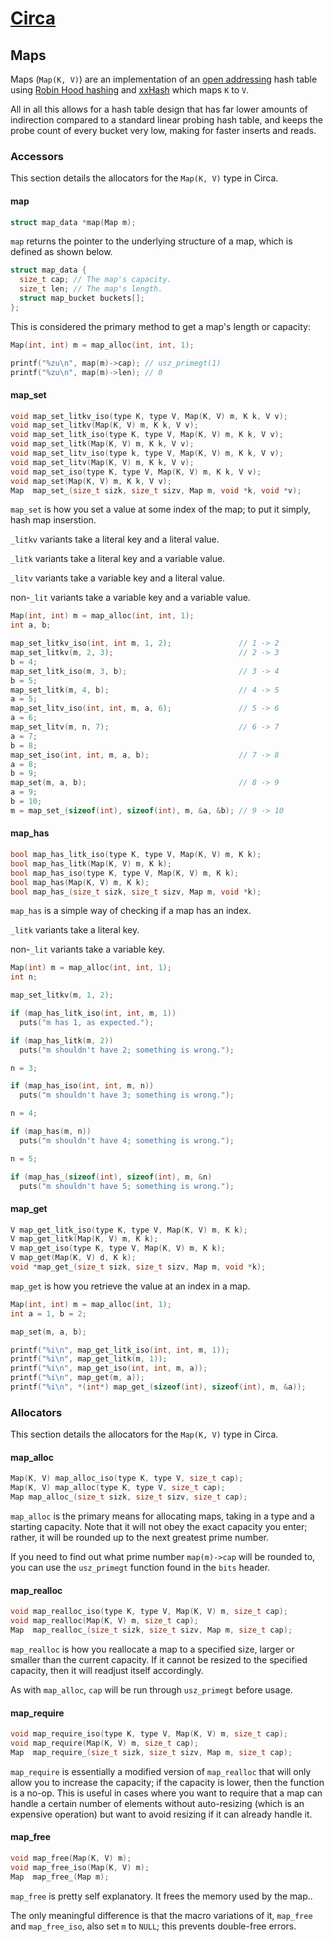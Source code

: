 # [Circa](../README.md)

## Maps

Maps (`Map(K, V)`) are an implementation of an
[open addressing](https://en.wikipedia.org/wiki/Open_addressing) hash table
using [Robin Hood hashing](http://andre.arko.net/2017/08/24/robin-hood-hashing/)
and [xxHash](http://cyan4973.github.io/xxHash/) which maps `K` to `V`.

All in all this allows for a hash table design that has far lower amounts of
indirection compared to a standard linear probing hash table, and keeps the
probe count of every bucket very low, making for faster inserts and reads.

### Accessors

This section details the allocators for the `Map(K, V)` type in Circa.

#### map

```C
struct map_data *map(Map m);
```

`map` returns the pointer to the underlying structure of a map,
which is defined as shown below.

```C
struct map_data {
  size_t cap; // The map's capacity.
  size_t len; // The map's length.
  struct map_bucket buckets[];
};
```

This is considered the primary method to get a map's length or capacity:

```C
Map(int, int) m = map_alloc(int, int, 1);

printf("%zu\n", map(m)->cap); // usz_primegt(1)
printf("%zu\n", map(m)->len); // 0
```

#### map_set

```C
void map_set_litkv_iso(type K, type V, Map(K, V) m, K k, V v);
void map_set_litkv(Map(K, V) m, K k, V v);
void map_set_litk_iso(type K, type V, Map(K, V) m, K k, V v);
void map_set_litk(Map(K, V) m, K k, V v);
void map_set_litv_iso(type k, type V, Map(K, V) m, K k, V v);
void map_set_litv(Map(K, V) m, K k, V v);
void map_set_iso(type K, type V, Map(K, V) m, K k, V v);
void map_set(Map(K, V) m, K k, V v);
Map  map_set_(size_t sizk, size_t sizv, Map m, void *k, void *v);
```

`map_set` is how you set a value at some index of the map; to put it simply,
hash map inserstion.

`_litkv` variants take a literal key and a literal value.

`_litk` variants take a literal key and a variable value.

`_litv` variants take a variable key and a literal value.

non-`_lit` variants take a variable key and a variable value.

```C
Map(int, int) m = map_alloc(int, int, 1);
int a, b;

map_set_litkv_iso(int, int m, 1, 2);               // 1 -> 2
map_set_litkv(m, 2, 3);                            // 2 -> 3
b = 4;
map_set_litk_iso(m, 3, b);                         // 3 -> 4
b = 5;
map_set_litk(m, 4, b);                             // 4 -> 5
a = 5;
map_set_litv_iso(int, int, m, a, 6);               // 5 -> 6
a = 6;
map_set_litv(m, n, 7);                             // 6 -> 7
a = 7;
b = 8;
map_set_iso(int, int, m, a, b);                    // 7 -> 8
a = 8;
b = 9;
map_set(m, a, b);                                  // 8 -> 9
a = 9;
b = 10;
m = map_set_(sizeof(int), sizeof(int), m, &a, &b); // 9 -> 10
```

#### map_has

```C
bool map_has_litk_iso(type K, type V, Map(K, V) m, K k);
bool map_has_litk(Map(K, V) m, K k);
bool map_has_iso(type K, type V, Map(K, V) m, K k);
bool map_has(Map(K, V) m, K k);
bool map_has_(size_t sizk, size_t sizv, Map m, void *k);
```

`map_has` is a simple way of checking if a map has an index.

`_litk` variants take a literal key.

non-`_lit` variants take a variable key.

```C
Map(int) m = map_alloc(int, int, 1);
int n;

map_set_litkv(m, 1, 2);

if (map_has_litk_iso(int, int, m, 1))
  puts("m has 1, as expected.");

if (map_has_litk(m, 2))
  puts("m shouldn't have 2; something is wrong.");

n = 3;

if (map_has_iso(int, int, m, n))
  puts("m shouldn't have 3; something is wrong.");

n = 4;

if (map_has(m, n))
  puts("m shouldn't have 4; something is wrong.");

n = 5;

if (map_has_(sizeof(int), sizeof(int), m, &n)
  puts("m shouldn't have 5; something is wrong.");
```

#### map_get

```C
V map_get_litk_iso(type K, type V, Map(K, V) m, K k);
V map_get_litk(Map(K, V) m, K k);
V map_get_iso(type K, type V, Map(K, V) m, K k);
V map_get(Map(K, V) d, K k);
void *map_get_(size_t sizk, size_t sizv, Map m, void *k);
```

`map_get` is how you retrieve the value at an index in a map.

```C
Map(int, int) m = map_alloc(int, 1);
int a = 1, b = 2;

map_set(m, a, b);

printf("%i\n", map_get_litk_iso(int, int, m, 1));
printf("%i\n", map_get_litk(m, 1));
printf("%i\n", map_get_iso(int, int, m, a));
printf("%i\n", map_get(m, a));
printf("%i\n", *(int*) map_get_(sizeof(int), sizeof(int), m, &a));
```

### Allocators

This section details the allocators for the `Map(K, V)` type in Circa.

#### map_alloc

```C
Map(K, V) map_alloc_iso(type K, type V, size_t cap);
Map(K, V) map_alloc(type K, type V, size_t cap);
Map map_alloc_(size_t sizk, size_t sizv, size_t cap);
```

`map_alloc` is the primary means for allocating maps, taking in a type and a 
starting capacity. Note that it will not obey the exact capacity you enter;
rather, it will be rounded up to the next greatest prime number.

If you need to find out what prime number `map(m)->cap` will be rounded to,
you can use the `usz_primegt` function found in the `bits` header.

#### map_realloc

```C
void map_realloc_iso(type K, type V, Map(K, V) m, size_t cap);
void map_realloc(Map(K, V) m, size_t cap);
Map  map_realloc_(size_t sizk, size_t sizv, Map m, size_t cap);
```

`map_realloc` is how you reallocate a map to a specified size, larger or smaller
than the current capacity. If it cannot be resized to the specified capacity,
then it will readjust itself accordingly.

As with `map_alloc`, `cap` will be run through `usz_primegt` before usage.

#### map_require

```C
void map_require_iso(type K, type V, Map(K, V) m, size_t cap);
void map_require(Map(K, V) m, size_t cap);
Map  map_require_(size_t sizk, size_t sizv, Map m, size_t cap);
```

`map_require` is essentially a modified version of `map_realloc` that will
only allow you to increase the capacity; if the capacity is lower, then the
function is a no-op. This is useful in cases where you want to require that
a map can handle a certain number of elements without auto-resizing
(which is an expensive operation) but want to avoid resizing if it can already
handle it.

#### map_free

```C
void map_free(Map(K, V) m);
void map_free_iso(Map(K, V) m);
Map  map_free_(Map m);
```

`map_free` is pretty self explanatory. It frees the memory used by the map..

The only meaningful difference is that the macro variations of it, `map_free`
and `map_free_iso`, also set `m` to `NULL`; this prevents double-free errors.
